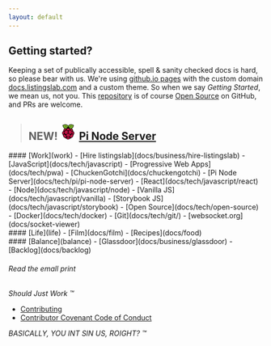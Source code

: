 ```yaml
---
layout: default
---
```


## Getting started?

Keeping a set of publically accessible, spell & sanity checked docs is hard, so please bear with us. We're using [github.io pages](https://pages.github.com) with the custom domain [docs.listingslab.com](https://docs.listingslab.com) and a custom theme. So when we say _Getting Started_, we mean us, not you. This [repository](https://github.com/listingslab-software/docs) is of course [Open Source](docs/tech/open-source) on GitHub, and PRs are welcome.

> ## NEW! ![Featured Image](docs/tech/pi/images/pi-logo.png "Featured Image") [Pi Node Server](docs/tech/pi)

<div class="third-wide">
#### [Work](work)
- [Hire listingslab](docs/business/hire-listingslab)
- [JavaScript](docs/tech/javascript)
- [Progressive Web Apps](docs/tech/pwa)
    - [ChuckenGotchi](docs/chuckengotchi)
    - [Pi Node Server](docs/tech/pi/pi-node-server)
- [React](docs/tech/javascript/react)
- [Node](docs/tech/javascript/node)
- [Vanilla JS](docs/tech/javascript/vanilla)
- [Storybook JS](docs/tech/javascript/storybook)
- [Open Source](docs/tech/open-source)
- [Docker](docs/tech/docker)
- [Git](docs/tech/git/)
- [websocket.org](docs/socket-viewer)
</div>

<div class="third-wide">
#### [Life](life)
- [Film](docs/film)
- [Recipes](docs/food)
</div>

<div class="third-wide">
#### [Balance](balance)
- [Glassdoor](docs/business/glassdoor)
- [Backlog](docs/backlog)
</div>

<div style="clear: both;"></div>

###### Read the emall print

_Should Just Work &trade;_

- [Contributing](docs/tech/git/contributing)
- [Contributor Covenant Code of Conduct](docs/tech/git/code-of-conduct)

_BASICALLY, YOU INT SIN US, ROIGHT? &trade;_
